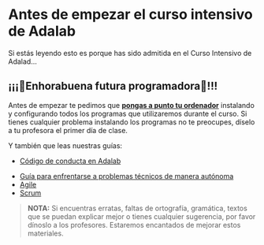 # Antes de empezar el curso intensivo de Adalab

Si estás leyendo esto es porque has sido admitida en el Curso Intensivo de Adalad...

## ¡¡¡🎉Enhorabuena futura programadora🥳!!!

Antes de empezar te pedimos que [**pongas a punto tu ordenador**](../instalacion/instalacion_de_ordenadores.md) instalando y configurando todos los programas que utilizaremos durante el curso. Si tienes cualquier problema instalando los programas no te preocupes, díselo a tu profesora el primer día de clase.

Y también que leas nuestras guías:

- [Código de conducta en Adalab](codigo_de_conducta.md)
<!-- - [Cómo trabajar en remoto](como_trabajar_en_remoto.md) -->
- [Guía para enfrentarse a problemas técnicos de manera autónoma](busqueda_de_soluciones.md)
- [Agile](agile.md)
- [Scrum](scrum.md)

> **NOTA:** Si encuentras erratas, faltas de ortografía, gramática, textos que se puedan explicar mejor o tienes cualquier sugerencia, por favor dínoslo a los profesores. Estaremos encantados de mejorar estos materiales.